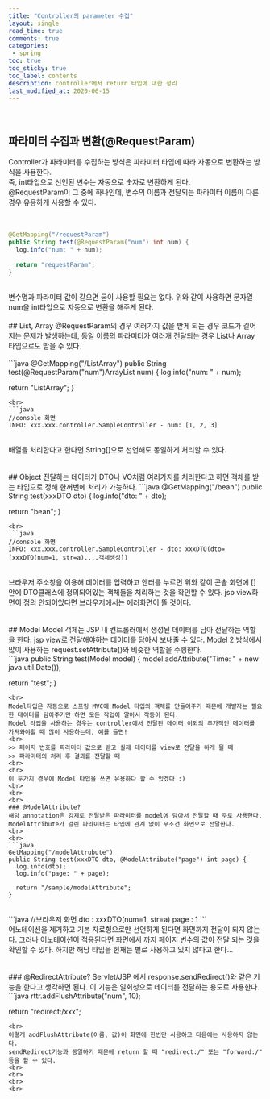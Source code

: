 ```yaml
---
title: "Controller의 parameter 수집"
layout: single    
read_time: true    
comments: true   
categories: 
 - spring  
toc: true    
toc_sticky: true    
toc_label: contents    
description: controller에서 return 타입에 대한 정리  
last_modified_at: 2020-06-15  
---
```

<br>

## 파라미터 수집과 변환(@RequestParam)
Controller가 파라미터를 수집하는 방식은 파라미터 타입에 따라 자동으로 변환하는 방식을 사용한다.  
즉, int타입으로 선언된 변수는 자동으로 숫자로 변환하게 된다.  
@RequestParam이 그 중에 하나인데, 변수의 이름과 전달되는 파라미터 이름이 다른 경우 유용하게 사용할 수 있다.  
<br>
<br>
```java
@GetMapping("/requestParam")
public String test(@RequestParam("num") int num) {
  log.info("num: " + num);
  
  return "requestParam";
}
```
<br>
변수명과 파라미터 값이 같으면 굳이 사용할 필요는 없다.  
위와 같이 사용하면 문자열 num을 int타입으로 자동으로 변환을 해주게 된다.   
<br>
<br>
## List, Array 
@RequestParam의 경우 여러가지 값을 받게 되는 경우 코드가 길어지는 문제가 발생하는데, 동일 이름의 파라미터가 여러개 전달되는 경우
List나 Array 타입으로도 받을 수 있다.  
<br>
<br>
```java
@GetMapping("/ListArray")
public String test(@RequestParam("num")ArrayList<String> num) {
  log.info("num: " + num);
  
  return "ListArray";
}
```
<br>
```java
//console 화면
INFO: xxx.xxx.controller.SampleController - num: [1, 2, 3]
```
<br>
배열을 처리한다고 한다면 String[]으로 선언해도 동일하게 처리할 수 있다.   
<br>
<br>
<br>
## Object
전달하는 데이터가 DTO나 VO처럼 여러가지를 처리한다고 하면 객체를 받는 타입으로 정해 한꺼번에 처리가 가능하다.   
```java
@GetMapping("/bean")
public String test(xxxDTO dto) {
  log.info("dto: " + dto);
  
  return "bean";
}
```
<br>
```java
//console 화면
INFO: xxx.xxx.controller.SampleController - dto: xxxDTO(dto=[xxxDTO(num=1, str=a)....객체생성])
```
<br>
브라우저 주소창을 이용해 데이터를 입력하고 엔터를 누르면 위와 같이 콘솔 화면에 []안에 DTO클래스에 정의되어있는 객체들을 처리하는 것을 확인할 수 있다.   
jsp view화면이 정의 안되어있다면 브라우저에서는 에러화면이 뜰 것이다.   
<br>
<br>
<br>
## Model
Model 객체는 JSP 내 컨트롤러에서 생성된 데이터를 담아 전달하는 역할을 한다. jsp view로 전달해야하는 데이터를 담아서 보내줄 수 있다.   
Model 2 방식에서 많이 사용하는 request.setAttribute()와 비슷한 역할을 수행한다.   
<br>
```java
public String test(Model model) {
  model.addAttribute("Time: " + new java.util.Date());
  
  return "test";
}
```
<br>
Model타입은 자동으로 스프링 MVC에 Model 타입의 객체를 만들어주기 때문에 개발자는 필요한 데이터를 담아주기만 하면 모든 작업이 알아서 작동이 된다.   
Model 타입을 사용하는 경우는 controller에서 전달된 데이터 이외의 추가적인 데이터를 가져와야할 때 많이 사용하는데, 예를 들면!
<br>
>> 페이지 번호를 파라미터 값으로 받고 실제 데이터를 view로 전달을 하게 될 때
>> 파라미터의 처리 후 결과를 전달할 때
<br>
<br>
이 두가지 경우에 Model 타입을 쓰면 유용하다 할 수 있겠다 :)
<br>
<br>
<br>
### @ModelAttribute?
해당 annotation은 강제로 전달받은 파라미터를 model에 담아서 전달할 때 주로 사용한다. ModelAttribute가 걸린 파라미터는 타입에 관계 없이 무조건 화면으로 전달한다.   
<br>
<br>
```java
GetMapping("/modelAttrubute")
public String test(xxxDTO dto, @ModelAttribute("page") int page) {
  log.info(dto);
  log.info("page: " + page);
  
  return "/sample/modelAttribute";
}
```
<br>
```java
//브라우저 화면
dto : xxxDTO(num=1, str=a)
page : 1 
```
<br>
어노테이션을 제거하고 기본 자료형으로만 선언하게 된다면 화면까지 전달이 되지 않는다. 그러나 어노테이션이 적용된다면 화면에서 까지
페이지 변수의 값이 전달 되는 것을 확인할 수 있다.  
하지만 해당 타입을 현재는 별로 사용하고 있지 않다고 한다...   
<br>
<br>
<br>
### @RedirectAttribute?
Servlet/JSP 에서 response.sendRedirect()와 같은 기능을 한다고 생각하면 된다.  
이 기능은 일회성으로 데이터를 전달하는 용도로 사용한다.   
<br>
```java
rttr.addFlushAttribute("num", 10);

return "redirect:/xxx";
```
<br>
이렇게 addFlushAttribute(이름, 값)이 화면에 한번만 사용하고 다음에는 사용하지 않는다.   
sendRedirect기능과 동일하기 때문에 return 할 때 "redirect:/" 또는 "forward:/" 등을 할 수 있다.   
<br>
<br>
<br>
<br>

